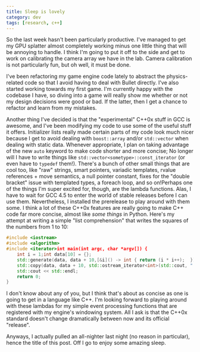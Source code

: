 ```yaml
---
title: Sleep is lovely
category: dev
tags: [research, c++]
---
```


So the last week hasn't been particularly productive. I've managed to get my
GPU splatter almost completely working minus one little thing that will be
annoying to handle. I think I'm going to put it off to the side and get to work
on calibrating the camera array we have in the lab. Camera calibration is not
particularly fun, but oh well, it must be done.


I've been refactoring my game engine code lately to abstract the
physics-related code so that I avoid having to deal with Bullet directly. I've
also started working towards my first game. I'm currently happy with the
codebase I have, so diving into a game will really show me whether or not my
design decisions were good or bad. If the latter, then I get a chance to
refactor and learn from my mistakes.

Another thing I've decided is that the "experimental" C++0x stuff in GCC is
awesome, and I've been modifying my code to use some of the useful stuff it
offers. Initializer lists really made certain parts of my code look much nicer
because I get to avoid dealing with `boost::array` and/or `std::vector` when
dealing with static data. Whenever appropriate, I plan on taking advantage of
the new `auto` keyword to make code shorter and more concise; No longer will I
have to write things like `std::vector<sometype>::const_iterator` (or even have
to `typedef` them!). There's a bunch of other small things that are cool too,
like "raw" strings, smart pointers, variadic templates, rvalue references +
move semantics, a null pointer constant, fixes for the "double bracket" issue
with templated types, a foreach loop, and so on!Perhaps one of the things I'm
super excited for, though, are the lambda functions. Alas, I have to wait for
GCC 4.5 to enter the world of stable releases before I can use them.
Nevertheless, I installed the prerelease to play around with them some. I think
a lot of these C++0x features are really going to make C++ code far more
concise, almost like _some things_ in Python. Here's my attempt at writing a
simple "list comprehension" that writes the squares of the numbers from 1 to
10:

```cpp
#include <iostream>
#include <algorithm>
#include <iterator>int main(int argc, char *argv[]) {
	int i = 1;int data[10] = {};
	std::generate(data, data + 10,[&i]() -> int { return (i * i++);  });
	std::copy(data, data + 10, std::ostream_iterator<int>(std::cout, " "));
	std::cout << std::endl;
	return 0;
}
```

I don't know about any of you, but I think that's about as concise as one is
going to get in a language like C++. I'm looking forward to playing around with
these lambdas for my simple event processing functions that are registered with
my engine's windowing system. All I ask is that the C++0x standard doesn't
change dramatically between now and its official "release".

Anyways, I actually pulled an all-nighter last night (no reason in particular),
hence the title of this post. Off I go to enjoy some amazing sleep.
